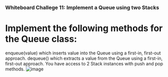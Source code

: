 ### Whiteboard Challege 11: Implement a Queue using two Stacks
# Implement the following methods for the Queue class:

enqueue(value) which inserts value into the Queue using a first-in, first-out approach.
dequeue() which extracts a value from the Queue using a first-in, first-out approach.
You have access to 2 Stack instances with push and pop methods.
![image](../assets/11_queue_with_stacks.jpg)

